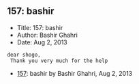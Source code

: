## 157: bashir

- Title: 157: bashir
- Author: Bashir Ghahri
- Date: Aug 2, 2013
```
dear shogo,
 Thank you very much for the help
```

- [157](0157.md): bashir by Bashir Ghahri, Aug 2, 2013
